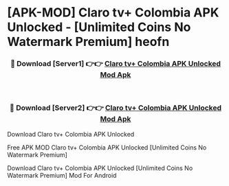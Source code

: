 # [APK-MOD] Claro tv+ Colombia APK Unlocked - [Unlimited Coins No Watermark Premium] heofn



<div align="center">
<h3>🔴 Download [Server1] 👉👉 <a href="https://momento.my/?title=Claro_tv+_Colombia_APK_Unlocked">Claro tv+ Colombia APK Unlocked Mod Apk</a></h3><br>

<h3>🔴 Download [Server2] 👉👉 <a href="https://momento.my/?title=Claro_tv+_Colombia_APK_Unlocked">Claro tv+ Colombia APK Unlocked Mod Apk</a></h3>
</div>



Download Claro tv+ Colombia APK Unlocked 

Free APK MOD Claro tv+ Colombia APK Unlocked [Unlimited Coins No Watermark Premium]

Download Claro tv+ Colombia APK Unlocked [Unlimited Coins No Watermark Premium] Mod For Android
